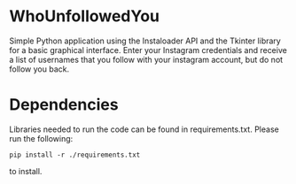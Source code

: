 # WhoUnfollowedYou
Simple Python application using the Instaloader API and the Tkinter library for a basic graphical interface. Enter your
Instagram credentials and receive a list of usernames that you follow with your instagram account, but do  not 
follow you back. 

# Dependencies

Libraries needed to run the code can be found in requirements.txt. 
Please run the following:

```
pip install -r ./requirements.txt
```

to install.
